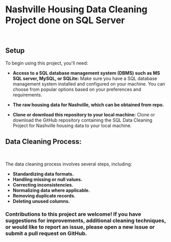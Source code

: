 # Nashville Housing Data Cleaning Project done on SQL Server 
<br>

## Setup

To begin using this project, you'll need:

- **Access to a SQL database management system (DBMS) such as MS SQL server, MySQL, or SQLite:** Make sure you have a SQL database management system installed and configured on your machine. You can choose from popular options based on your preferences and requirements.

- **The raw housing data for Nashville, which can be obtained from repo.**

- **Clone or download this repository to your local machine:** Clone or download the GitHub repository containing the SQL Data Cleaning Project for Nashville housing data to your local machine.


## Data Cleaning Process: <br>
<br>

The data cleaning process involves several steps, including:

- **Standardizing data formats.**
- **Handling missing or null values.**
- **Correcting inconsistencies.**
- **Normalizing data where applicable.**
- **Removing duplicate records.**
- **Deleting unused columns.**



### Contributions to this project are welcome! If you have suggestions for improvements, additional cleaning techniques, or would like to report an issue, please open a new issue or submit a pull request on GitHub. ###
